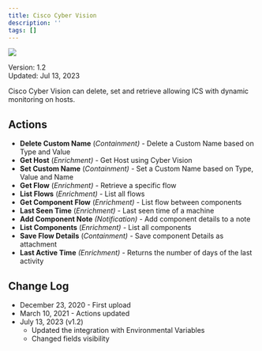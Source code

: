 ```yaml
---
title: Cisco Cyber Vision
description: ''
tags: []
---
```


![](/img/platform-services/automation-service/app-central/logos/cisco-cyber-vision.png)

Version: 1.2  
Updated: Jul 13, 2023

Cisco Cyber Vision can delete, set and retrieve allowing ICS with dynamic monitoring on hosts.

## Actions

* **Delete Custom Name** (*Containment) -* Delete a Custom Name based on Type and Value
* **Get Host** (*Enrichment) -* Get Host using Cyber Vision
* **Set Custom Name** (*Containment) -* Set a Custom Name based on Type, Value and Name
* **Get Flow** (*Enrichment) -* Retrieve a specific flow
* **List Flows** (*Enrichment) -* List all flows
* **Get Component Flow** (*Enrichment) -* List flow between components
* **Last Seen Time** (*Enrichment) -* Last seen time of a machine
* **Add Component Note** *(Notification) -* Add component details to a note
* **List Components** (*Enrichment) -* List all components
* **Save Flow Details** (*Containment) -* Save component Details as attachment
* **Last Active Time** *(Enrichment) -* Returns the number of days of the last activity

## Change Log

* December 23, 2020 - First upload
* March 10, 2021 - Actions updated
* July 13, 2023 (v1.2)
	+ Updated the integration with Environmental Variables
	+ Changed fields visibility
